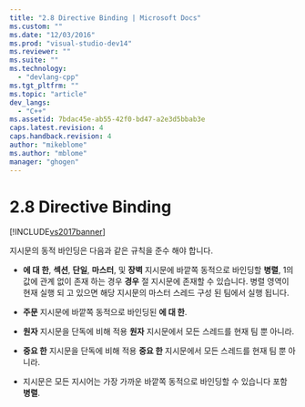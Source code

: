 ```yaml
---
title: "2.8 Directive Binding | Microsoft Docs"
ms.custom: ""
ms.date: "12/03/2016"
ms.prod: "visual-studio-dev14"
ms.reviewer: ""
ms.suite: ""
ms.technology: 
  - "devlang-cpp"
ms.tgt_pltfrm: ""
ms.topic: "article"
dev_langs: 
  - "C++"
ms.assetid: 7bdac45e-ab55-42f0-bd47-a2e3d5bbab3e
caps.latest.revision: 4
caps.handback.revision: 4
author: "mikeblome"
ms.author: "mblome"
manager: "ghogen"
---
```

# 2.8 Directive Binding
[!INCLUDE[vs2017banner](../../assembler/inline/includes/vs2017banner.md)]

지시문의 동적 바인딩은 다음과 같은 규칙을 준수 해야 합니다.  
  
-   **에 대 한**,  **섹션**,  **단일**,  **마스터**, 및  **장벽** 지시문에 바깥쪽 동적으로 바인딩할  **병렬**, 1의 값에 관계 없이 존재 하는 경우  **경우** 절 지시문에 존재할 수 있습니다.  병렬 영역이 현재 실행 되 고 있으면 해당 지시문의 마스터 스레드 구성 된 팀에서 실행 됩니다.  
  
-   **주문** 지시문에 바깥쪽 동적으로 바인딩된  **에 대 한**.  
  
-   **원자** 지시문을 단독에 비해 적용  **원자** 지시문에서 모든 스레드를 현재 팀 뿐 아니라.  
  
-   **중요 한** 지시문을 단독에 비해 적용  **중요 한** 지시문에서 모든 스레드를 현재 팀 뿐 아니라.  
  
-   지시문은 모든 지시어는 가장 가까운 바깥쪽 동적으로 바인딩할 수 있습니다 포함  **병렬**.